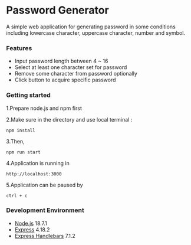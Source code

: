 # Password Generator
A simple web application for generating password in some conditions including lowercase character, uppercase character, number and symbol.

### Features
- Input password length between 4 ~ 16
- Select at least one character set for password
- Remove some character from password optionally
- Click button to acquire specific password

### Getting started
1.Prepare node.js and npm first

2.Make sure in the directory and use local terminal :
```
npm install
```
3.Then,
```
npm run start
```
4.Application is running in
```
http://localhost:3000
```
5.Application can be paused by 
```
ctrl + c
```

### Development Environment
- [Node.js](https://github.com/nvm-sh/nvm) 18.7.1
- [Express](https://www.npmjs.com/package/express) 4.18.2
- [Express Handlebars](https://github.com/express-handlebars/express-handlebars) 7.1.2
